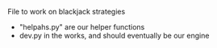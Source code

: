 File to work on blackjack strategies

- "helpahs.py" are our helper functions
- dev.py in the works, and should eventually be our engine

